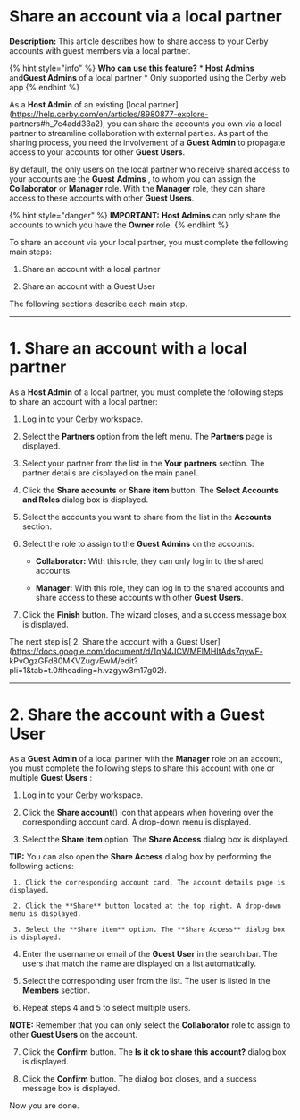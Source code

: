 # Share an account via a local partner

**Description:** This article describes how to share access to your Cerby accounts with guest members via a local partner.

{% hint style="info" %} **Who can use this feature?** * **Host Admins**
and**Guest Admins** of a local partner * Only supported using the Cerby web
app {% endhint %}

As a **Host Admin** of an existing [local
partner](https://help.cerby.com/en/articles/8980877-explore-
partners#h_7e4add33a2), you can share the accounts you own via a local partner
to streamline collaboration with external parties. As part of the sharing
process, you need the involvement of a **Guest Admin** to propagate access to
your accounts for other **Guest Users**.

By default, the only users on the local partner who receive shared access to
your accounts are the **Guest** **Admins** , to whom you can assign the
**Collaborator** or **Manager** role. With the **Manager** role, they can
share access to these accounts with other **Guest Users**.

{% hint style="danger" %} **IMPORTANT:** **Host Admins** can only share the
accounts to which you have the **Owner** role. {% endhint %}

To share an account via your local partner, you must complete the following
main steps:

  1. Share an account with a local partner

  2. Share an account with a Guest User

The following sections describe each main step.

* * *

# **1\. Share an account with a local partner**

As a **Host Admin** of a local partner, you must complete the following steps
to share an account with a local partner:

  1. Log in to your [Cerby](https://app.cerby.com/) workspace.

  2. Select the **Partners** option from the left menu. The **Partners** page is displayed.

  3. Select your partner from the list in the **Your partners** section. The partner details are displayed on the main panel.

  4. Click the **Share accounts** or **Share item** button. The **Select Accounts and Roles** dialog box is displayed.

  5. Select the accounts you want to share from the list in the **Accounts** section.

  6. Select the role to assign to the **Guest Admins** on the accounts:

     * **Collaborator:** With this role, they can only log in to the shared accounts.

     * **Manager:** With this role, they can log in to the shared accounts and share access to these accounts with other **Guest Users**.

  7. Click the **Finish** button. The wizard closes, and a success message box is displayed.

The next step is[ 2\. Share the account with a Guest
User](https://docs.google.com/document/d/1qN4JCWMElMHItAds7qywF-
kPvOgzGFd80MKVZugvEwM/edit?pli=1&tab=t.0#heading=h.vzgyw3m17g02).

* * *

# **2\. Share the account with a Guest User**

As a **Guest Admin** of a local partner with the **Manager** role on an
account, you must complete the following steps to share this account with one
or multiple **Guest Users** :

  1. Log in to your [Cerby](https://app.cerby.com/) workspace.

  2. Click the **Share account**() icon that appears when hovering over the corresponding account card. A drop-down menu is displayed. 

  3. Select the **Share item** option. The **Share Access** dialog box is displayed.

**TIP:** You can also open the **Share Access** dialog box by performing the
following actions:

     1. Click the corresponding account card. The account details page is displayed.

     2. Click the **Share** button located at the top right. A drop-down menu is displayed. 

     3. Select the **Share item** option. The **Share Access** dialog box is displayed.

  4. Enter the username or email of the **Guest User** in the search bar. The users that match the name are displayed on a list automatically.

  5. Select the corresponding user from the list. The user is listed in the **Members** section.

  6. Repeat steps 4 and 5 to select multiple users.

**NOTE:** Remember that you can only select the **Collaborator** role to
assign to other **Guest Users** on the account.

  7. Click the **Confirm** button. The **Is it ok to share this account?** dialog box is displayed.

  8. Click the **Confirm** button. The dialog box closes, and a success message box is displayed.

Now you are done.

